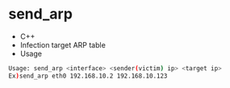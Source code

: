 # send_arp

* C++
* Infection target ARP table
* Usage

```sh
Usage: send_arp <interface> <sender(victim) ip> <target ip>
Ex)send_arp eth0 192.168.10.2 192.168.10.123
```
